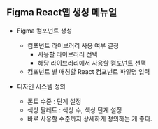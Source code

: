 ## Figma React앱 생성 메뉴얼

- Figma 컴포넌트 생성

  - 컴포넌트 라이브러리 사용 여부 결정
    - 사용할 라이브러리 선택
    - 해당 라이브러리에서 사용할 컴포넌트 선택
  - 컴포넌트 별 매칭할 React 컴포넌트 파일명 입력

- 디자인 시스템 정의

  - 폰트 수준 : 단계 설정
  - 색상 팔레트 : 색상 수, 색상 단계 설정
  - 바로 사용할 수준까지 상세하게 정의하는 게 좋다.
